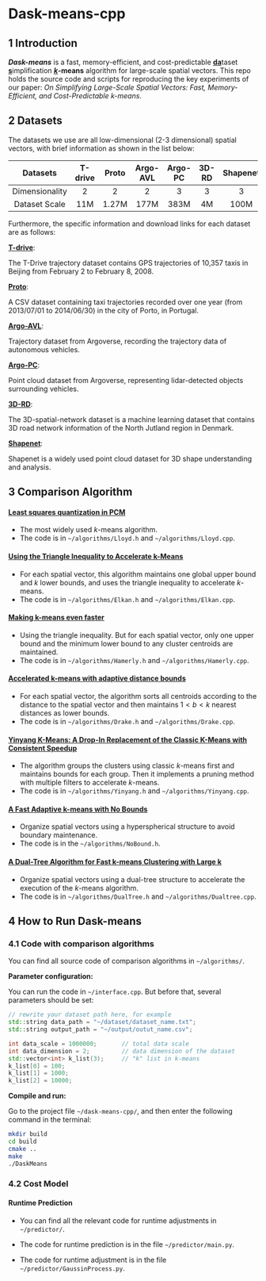 # Dask-means-cpp
## 1 Introduction

***Dask-means*** is a fast, memory-efficient, and cost-predictable <u>**da**</u>taset <u>**s**</u>implification **<u>$k$</u>-means** algorithm for large-scale spatial vectors. This repo holds the source code and scripts for reproducing the key experiments of our paper: *On Simplifying Large-Scale Spatial Vectors: Fast, Memory-Efficient, and Cost-Predictable k-means*.

## 2 Datasets

The datasets we use are all low-dimensional (2-3 dimensional) spatial vectors, with brief information as shown in the list below:

|    Datasets    | T-drive | Proto | Argo-AVL | Argo-PC | 3D-RD | Shapenet |
| :------------: | :-----: | :---: | :------: | :-----: | :---: | :------: |
| Dimensionality |    2    |   2   |    2     |    3    |   3   |    3     |
| Dataset Scale  |   11M   | 1.27M |   177M   |  383M   |  4M   |   100M   |

Furthermore, the specific information and download links for each dataset are as follows:

**[T-drive](https://www.microsoft.com/en-us/research/publication/t-drive-trajectory-data-sample/)**:

The T-Drive trajectory dataset contains GPS trajectories of 10,357 taxis in Beijing from February 2 to February 8, 2008.


**[Proto](https://figshare.com/articles/dataset/Porto_taxi_trajectories/12302165?file=22677902)**:

A CSV dataset containing taxi trajectories recorded over one year (from 2013/07/01 to 2014/06/30) in the city of Porto, in Portugal.

**[Argo-AVL](https://www.argoverse.org/av2.html)**: 

Trajectory dataset from Argoverse, recording the trajectory data of autonomous vehicles.

**[Argo-PC](https://github.com/ApolloScapeAuto/dataset-api/tree/master/3d_detection_tracking)**: 

Point cloud dataset from Argoverse, representing lidar-detected objects surrounding vehicles.

**[3D-RD](https://networkrepository.com/3D-spatial-network.php)**: 

The 3D-spatial-network dataset is a machine learning dataset that contains 3D road network information of the North Jutland region in Denmark.

**[Shapenet](https://shapenet.org/)**:

Shapenet is a widely used point cloud dataset for 3D shape understanding and analysis.


## 3 Comparison Algorithm

#### [Least squares quantization in PCM](https://hal.science/hal-04614938/document)

- The most widely used $k$-means algorithm.
- The code is in `~/algorithms/Lloyd.h` and `~/algorithms/Lloyd.cpp`. 

#### [Using the Triangle Inequality to Accelerate k-Means](https://cdn.aaai.org/ICML/2003/ICML03-022.pdf)

- For each spatial vector, this algorithm maintains one global upper bound and $k$ lower bounds, and uses the triangle inequality to accelerate $k$-means.
- The code is in `~/algorithms/Elkan.h` and `~/algorithms/Elkan.cpp`.

#### [Making k-means even faster](https://epubs.siam.org/doi/pdf/10.1137/1.9781611972801.12)

- Using the triangle inequality. But for each spatial vector, only one upper bound and the minimum lower bound to any cluster centroids are maintained.
- The code is in `~/algorithms/Hamerly.h` and `~/algorithms/Hamerly.cpp`.

#### [Accelerated k-means with adaptive distance bounds](http://opt.kyb.tuebingen.mpg.de/papers/opt2012_paper_13.pdf)

- For each spatial vector, the algorithm sorts all centroids according to the distance to the spatial vector and then maintains $1<b<k$ nearest distances as lower bounds.
- The code is in `~/algorithms/Drake.h` and `~/algorithms/Drake.cpp`.

#### [Yinyang K-Means: A Drop-In Replacement of the Classic K-Means with Consistent Speedup](https://proceedings.mlr.press/v37/ding15.pdf)

- The algorithm groups the clusters using classic $k$-means first and maintains bounds for each group. Then it implements a pruning method with multiple filters to accelerate $k$-means.
- The code is in `~/algorithms/Yinyang.h` and `~/algorithms/Yinyang.cpp`.

#### [A Fast Adaptive k-means with No Bounds](https://par.nsf.gov/servlets/purl/10286756)

- Organize spatial vectors using a hyperspherical structure to avoid boundary maintenance.
- The code is in the `~/algorithms/NoBound.h`.

#### [A Dual-Tree Algorithm for Fast k-means Clustering with Large k](https://epubs.siam.org/doi/pdf/10.1137/1.9781611974973.34)

- Organize spatial vectors using a dual-tree structure to accelerate the execution of the $k$-means algorithm.
- The code is in `~/algorithms/DualTree.h` and `~/algorithms/Dualtree.cpp`.

## 4 How to Run Dask-means

### 4.1 Code with comparison algorithms

You can find all source code of comparison algorithms in `~/algorithms/`. 

**Parameter configuration:**

You can run the code in `~/interface.cpp`. But before that, several parameters should be set:

```c++
// rewrite your dataset path here, for example
std::string data_path = "~/dataset/dataset_name.txt";
std::string output_path = "~/output/outut_name.csv";

int data_scale = 1000000;       // total data scale
int data_dimension = 2;         // data dimension of the dataset
std::vector<int> k_list(3);     // "k" list in k-means
k_list[0] = 100;
k_list[1] = 1000;
k_list[2] = 10000;
```

**Compile and run:**

Go to the project file `~/dask-means-cpp/`, and then enter the following command in the terminal:

```sh
mkdir build
cd build
cmake ..
make
./DaskMeans
```

### 4.2 Cost Model

#### Runtime Prediction

- You can find all the relevant code for runtime adjustments in `~/predictor/`.

- The code for runtime prediction is in the file `~/predictor/main.py`.
- The code for runtime adjustment is in the file `~/predictor/GaussinProcess.py`.